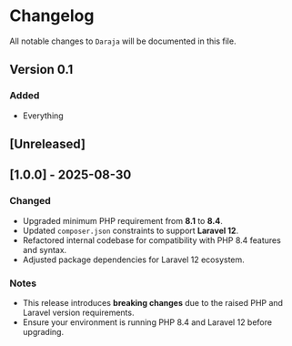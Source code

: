 # Changelog

All notable changes to `Daraja` will be documented in this file.

## Version 0.1

### Added
- Everything

## [Unreleased]

## [1.0.0] - 2025-08-30
### Changed
- Upgraded minimum PHP requirement from **8.1** to **8.4**.
- Updated `composer.json` constraints to support **Laravel 12**.
- Refactored internal codebase for compatibility with PHP 8.4 features and syntax.
- Adjusted package dependencies for Laravel 12 ecosystem.

### Notes
- This release introduces **breaking changes** due to the raised PHP and Laravel version requirements.
- Ensure your environment is running PHP 8.4 and Laravel 12 before upgrading.

